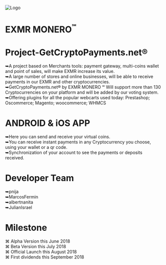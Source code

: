 ![Logo](https://github.com/eXMRcoin/e-XMR/blob/master/eXMR-master/eXMR_200X200.png?raw=true)
# EXMR MONERO<sup>℠</sup>
# Project-GetCryptoPayments.net®
➥A project based on Merchants tools: payment gateway, multi-coins wallet and point of sales, will make EXMR increase its value.<br> 
➥A large number of stores and online businesses, will be able to receive payments in our EXMR and other cryptocurrencies.<br>
➥GetCryptoPayments.net® by EXMR MONERO ℠  Will support more than 130 Cryptocurrencies on your platform and will be added by our voting system.<br>
➥Offering plugins for all the popular webcarts used today: Prestashop; Oscommerce; Magento; woocommerce; WHMCS

# ANDROID & iOS APP<br>
➥Here you can send and receive your virtual coins.<br>
➥You can receive instant payments in any Cryptocurrency you choose, using your wallet or a qr code. <br>
➥Synchronization of your account to see the payments or deposits received.<br>

# Developer Team<br>
➥pnija<br>
➥MarcosFermin<br>
➥albertnanita<br>
➥JulianIsrael<br>

# Milestone<br>
⌘ Alpha Version this June 2018<br>
⌘ Beta Version this July 2018<br>
⌘ Official Launch this August 2018<br>
⌘ First dividends this September 2018 <br>
